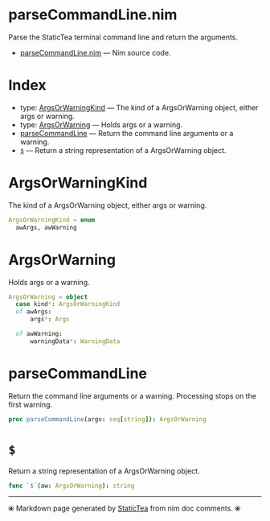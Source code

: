 # parseCommandLine.nim

Parse the StaticTea terminal command line and return the arguments.

* [parseCommandLine.nim](../src/parseCommandLine.nim) &mdash; Nim source code.
# Index

* type: [ArgsOrWarningKind](#argsorwarningkind) &mdash; The kind of a ArgsOrWarning object, either args or warning.
* type: [ArgsOrWarning](#argsorwarning) &mdash; Holds args or a warning.
* [parseCommandLine](#parsecommandline) &mdash; Return the command line arguments or a warning.
* [`$`](#) &mdash; Return a string representation of a ArgsOrWarning object.

# ArgsOrWarningKind

The kind of a ArgsOrWarning object, either args or warning.

```nim
ArgsOrWarningKind = enum
  awArgs, awWarning
```

# ArgsOrWarning

Holds args or a warning.

```nim
ArgsOrWarning = object
  case kind*: ArgsOrWarningKind
  of awArgs:
      args*: Args

  of awWarning:
      warningData*: WarningData


```

# parseCommandLine

Return the command line arguments or a warning. Processing stops on the first warning.

```nim
proc parseCommandLine(argv: seq[string]): ArgsOrWarning
```

# `$`

Return a string representation of a ArgsOrWarning object.

```nim
func `$`(aw: ArgsOrWarning): string
```


---
⦿ Markdown page generated by [StaticTea](https://github.com/flenniken/statictea/) from nim doc comments. ⦿
